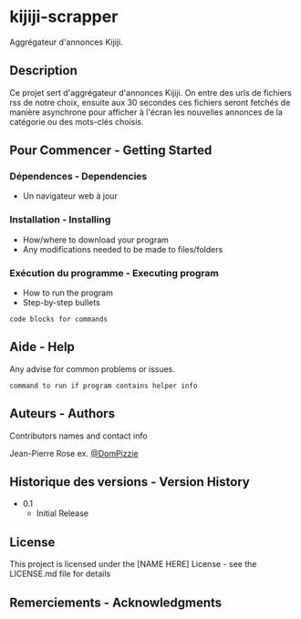# kijiji-scrapper

Aggrégateur d'annonces Kijiji.

## Description

Ce projet sert d'aggrégateur d'annonces Kijiji. On entre des urls de fichiers rss de notre choix, ensuite aux 30 secondes ces fichiers seront fetchés de manière asynchrone pour afficher à l'écran les nouvelles annonces de la catégorie ou des mots-clés choisis. 

## Pour Commencer - Getting Started

### Dépendences - Dependencies

* Un navigateur web à jour

### Installation - Installing

* How/where to download your program
* Any modifications needed to be made to files/folders

### Exécution du programme - Executing program

* How to run the program
* Step-by-step bullets
```
code blocks for commands
```

## Aide - Help

Any advise for common problems or issues.
```
command to run if program contains helper info
```

## Auteurs - Authors

Contributors names and contact info

Jean-Pierre Rose
ex. [@DomPizzie](https://twitter.com/dompizzie)

## Historique des versions - Version History

* 0.1
    * Initial Release

## License

This project is licensed under the [NAME HERE] License - see the LICENSE.md file for details

## Remerciements - Acknowledgments
